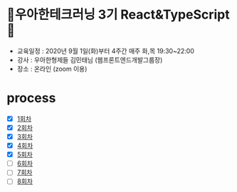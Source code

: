 # 💖우아한테크러닝 3기 React&TypeScript💖

- 교육일정 : 2020년 9월 1일(화)부터 4주간 매주 화,목 19:30~22:00
- 강사 : 우아한형제들 김민태님 (웹프론트엔드개발그룹장)
- 장소 : 온라인 (zoom 이용)

# process

- [x] [1회차](https://github.com/rktguswjd/woowahan-tech-learning-react-typescript/blob/master/week1-1_first.md)
- [x] [2회차](https://github.com/rktguswjd/woowahan-tech-learning-react-typescript/blob/master/week1-2_second.md)
- [x] [3회차](https://github.com/rktguswjd/woowahan-tech-learning-react-typescript/blob/master/week2-1_third.md)
- [x] [4회차](https://github.com/rktguswjd/woowahan-tech-learning-react-typescript/blob/master/week2-2_fourth.md)
- [x] [5회차](https://github.com/rktguswjd/woowahan-tech-learning-react-typescript/blob/master/week3-1_fifth.md)
- [ ] [6회차]()
- [ ] [7회차]()
- [ ] [8회차]()
